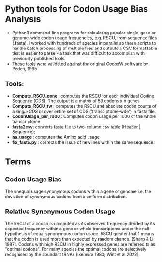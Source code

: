 # Python tools for Codon Usage Bias Analysis
- Python3 command-line programs for calculating popular single-gene or genome-wide codon usage frequencies, e.g. RSCU, from sequence files (.fasta).  I worked with hundreds of species in parallel so these scripts to handle batch processing of multiple files and outputs a CSV format table that is easier to parse - a task that was difficult to accomplish with previously published tools. 
- These tools were validated against the original CodonW software by Peden, 1995

## Tools:
- <b>Compute_RSCU_gene </b>:  computes the RSCU for each individual  Coding Sequence (CDS). The output is a matrix of 59 codons x n genes
- <b>Compute_RSCU_tw </b>:  computes the RSCU and absolute codon counts of a <i> single CDS </i> or over entire set of CDS ('transciptome-wde') in fasta file.
- <b>CodonUsage_per_1000 </b>:  Computes codon usage per 1000 of the whole transcriptome.
- <b>fasta2csv</b>: converts fasta file to two-column csv table (Header | Sequence); 
- <b> aa_usage </b>: computes the Amino acid usage
- <b> fix_fasta.py </b>: corrects the issue of newlines within the same sequence. 

# Terms
## Codon Usage Bias
The unequal usage synonymous codons within a gene or genome i.e. the deviation of synonymous codons from a uniform distribution. 

## Relative Synonymous Codon Usage
The RSCU of a codon is computed as its observed frequency  divided by its expected frequency within a gene or whole transcriptome under the null hypothesis of equal synonymous codon usage. 
RSCU greater that 1 means that the codon is used more than expected by random chance. [Sharp & Li 1987]. Codons with high RSCU in highly expressed genes are referred to as "optimal codons". For many species the optimal codons are selectively recognised by the abundant tRNAs [Ikemura 1983; Wint et al 2022]. 

